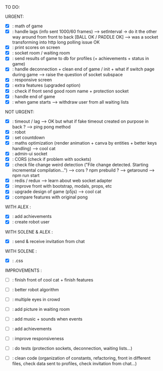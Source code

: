 TO DO:

URGENT:
- [X] : math of game
- [X] : handle lags (info sent 1000/60 frames) --> setInterval -> do it the other way around from front to back [BALL OK / PADDLE OK] --> was a socket transforming into http long polling issue OK
- [X] : print scores on screen
- [X] : socket room / waiting room
- [X] : send results of game to db for profiles (+ achievements + status in game)
- [X] : handle deconnection + clean end of game / init + what if switch page during game --> raise the question of socket subspace
- [X] : responsive screen
- [X] : extra features (upgraded option)
- [X] : check if front send good room name + protection socket
- [X] : handle end of game
- [X] : when game starts --> withdraw user from all waiting lists

NOT URGENT:
- [X] : timeout / lag --> OK but what if fake timeout created on purpose in back ? --> ping pong method
- [X] : robot
- [X] : set countdown
- [X] : maths optimization (render animation + canva by entities + better keys handling) --> cool cat
- [X] : admin-ui socket
- [X] : CORS (check if problem with sockets)
- [X] : check file change weird detection ("File change detected. Starting incremental compilation...") --> cors ? npm prebuild ? --> getaround --> npm run start
- [X] : redis / redux --> learn about web socket adapter
- [X] : improve front with bootstrap, modals, props, etc
- [X] : upgrade design of game (p5js) --> cool cat
- [X] : compare features with original pong

WITH ALEX :
- [X] : add achievements
- [X] : create robot user

WITH SOLENE & ALEX :
- [X] : send & receive invitation from chat

WITH SOLENE :
- [X] : .css

IMPROVEMENTS : 
- [ ] : finish front of cool cat + finish features
- [ ] : better robot algorithm
- [ ] : multiple eyes in crowd
- [ ] : add picture in waiting room
- [ ] : add music + sounds when events
- [ ] : add achievements
- [ ] : improve responsiveness
- [ ] : do tests (protection sockets, deconnection, waiting lists...)
- [ ] : clean code (organization of constants, refactoring, front in different files, check data sent to profiles, check invitation from chat...)

